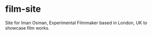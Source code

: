 # film-site
Site for Iman Osman, Experimental Filmmaker based in London, UK to showcase film works. 
